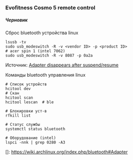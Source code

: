 ### **Evofitness Cosmo 5 remote control**

##### Черновик

Сброс bluetooth устройства linux

```shell script
lsusb -tv
sudo usb_modeswitch -R -v <vendor ID> -p <product ID>
# acer spin 1 (intel 7062)
sudo usb_modeswitch -R -v 8087 -p 0a2a
```
Источник: [Adapter disappears after suspend/resume](https://wiki.archlinux.org/index.php/bluetooth#Adapter_disappears_after_suspend/resume)

Команды bluetooth управления linux
```shell script
# Список устройств
hcitool dev
# Скан
hcitool scan
hcitool lescan  # ble

# Блокировки уст-в
rfkill list

# Статус службы
systemctl status bluetooth

# Оборудование (intel)
lspci -nnk | grep 0280 -A3
```



[Adapter disappears after suspend/resume
]: https://wiki.archlinux.org/index.php/bluetooth#Adapter

[]: https://wiki.archlinux.org/index.php/bluetooth#Adapter